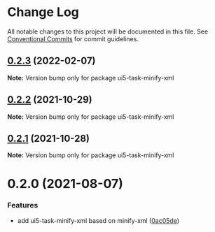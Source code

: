 # Change Log

All notable changes to this project will be documented in this file.
See [Conventional Commits](https://conventionalcommits.org) for commit guidelines.

## [0.2.3](https://github.com/ui5-community/ui5-ecosystem-showcase/compare/ui5-task-minify-xml@0.2.2...ui5-task-minify-xml@0.2.3) (2022-02-07)

**Note:** Version bump only for package ui5-task-minify-xml





## [0.2.2](https://github.com/ui5-community/ui5-ecosystem-showcase/compare/ui5-task-minify-xml@0.2.1...ui5-task-minify-xml@0.2.2) (2021-10-29)

**Note:** Version bump only for package ui5-task-minify-xml





## [0.2.1](https://github.com/ui5-community/ui5-ecosystem-showcase/compare/ui5-task-minify-xml@0.2.0...ui5-task-minify-xml@0.2.1) (2021-10-28)

**Note:** Version bump only for package ui5-task-minify-xml





# 0.2.0 (2021-08-07)


### Features

* add ui5-task-minify-xml based on minify-xml ([0ac05de](https://github.com/ui5-community/ui5-ecosystem-showcase/commit/0ac05dea4a2b5100cec01c143fec2e706db1b645))
